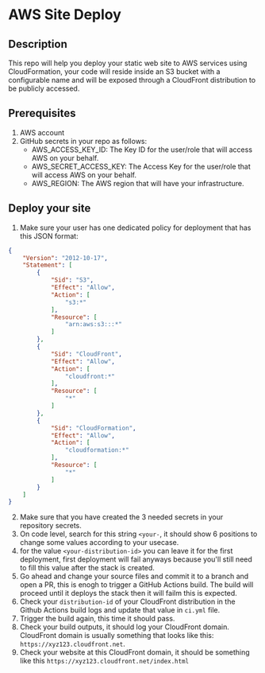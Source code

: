 # AWS Site Deploy

## Description

This repo will help you deploy your static web site to AWS services using CloudFormation, your code will reside inside an S3 bucket with a configurable name and will be exposed through a CloudFront distribution to be publicly accessed. 

## Prerequisites

1. AWS account
2. GitHub secrets in your repo as follows:
    - AWS_ACCESS_KEY_ID: The Key ID for the user/role that will access AWS on your behalf.
    - AWS_SECRET_ACCESS_KEY: The Access Key for the user/role that will access AWS on your behalf.
    - AWS_REGION: The AWS region that will have your infrastructure.

## Deploy your site

1. Make sure your user has one dedicated policy for deployment that has this JSON format:

```json
{
	"Version": "2012-10-17",
	"Statement": [
		{
			"Sid": "S3",
			"Effect": "Allow",
			"Action": [
				"s3:*"
			],
			"Resource": [
				"arn:aws:s3:::*"
			]
		},
		{
			"Sid": "CloudFront",
			"Effect": "Allow",
			"Action": [
				"cloudfront:*"
			],
			"Resource": [
				"*"
			]
		},
		{
			"Sid": "CloudFormation",
			"Effect": "Allow",
			"Action": [
				"cloudformation:*"
			],
			"Resource": [
				"*"
			]
		}
	]
}
```
2. Make sure that you have created the 3 needed secrets in your repository secrets.
3. On code level, search for this string `<your-`, it should show 6 positions to change some values according to your usecase.
4. for the value `<your-distribution-id>` you can leave it for the first deployment, first deployment will fail anyways because you'll still need to fill this value after the stack is created.
5. Go ahead and change your source files and commit it to a branch and open a PR, this is enogh to trigger a GitHub Actions build.
The build will proceed until it deploys the stack then it will failm this is expected.
6. Check your `distribution-id` of your CloudFront distribution in the Github Actions build logs and update that value in `ci.yml` file.
7. Trigger the build again, this time it should pass.
8. Check your build outputs, it should log your CloudFront domain. CloudFront domain is usually something that looks like this: `https://xyz123.cloudfront.net`.
9. Check your website at this CloudFront domain, it should be something like this `https://xyz123.cloudfront.net/index.html`